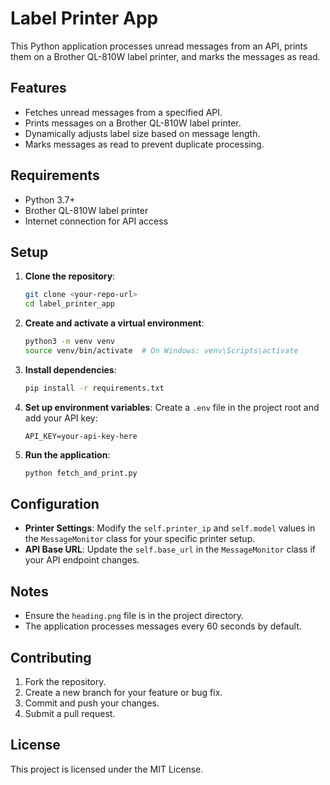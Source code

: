 
# Label Printer App

This Python application processes unread messages from an API, prints them on a Brother QL-810W label printer, and marks the messages as read.

## Features
- Fetches unread messages from a specified API.
- Prints messages on a Brother QL-810W label printer.
- Dynamically adjusts label size based on message length.
- Marks messages as read to prevent duplicate processing.

## Requirements
- Python 3.7+
- Brother QL-810W label printer
- Internet connection for API access

## Setup

1. **Clone the repository**:
   ```bash
   git clone <your-repo-url>
   cd label_printer_app
   ```

2. **Create and activate a virtual environment**:
   ```bash
   python3 -m venv venv
   source venv/bin/activate  # On Windows: venv\Scripts\activate
   ```

3. **Install dependencies**:
   ```bash
   pip install -r requirements.txt
   ```

4. **Set up environment variables**:
   Create a `.env` file in the project root and add your API key:
   ```env
   API_KEY=your-api-key-here
   ```

5. **Run the application**:
   ```bash
   python fetch_and_print.py
   ```

## Configuration
- **Printer Settings**: Modify the `self.printer_ip` and `self.model` values in the `MessageMonitor` class for your specific printer setup.
- **API Base URL**: Update the `self.base_url` in the `MessageMonitor` class if your API endpoint changes.

## Notes
- Ensure the `heading.png` file is in the project directory.
- The application processes messages every 60 seconds by default.

## Contributing
1. Fork the repository.
2. Create a new branch for your feature or bug fix.
3. Commit and push your changes.
4. Submit a pull request.

## License
This project is licensed under the MIT License.